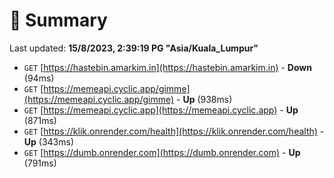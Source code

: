 # 📖 Summary
Last updated: **15/8/2023, 2:39:19 PG "Asia/Kuala_Lumpur"**

- `GET` [https://hastebin.amarkim.in](https://hastebin.amarkim.in) - **Down** (94ms)
- `GET` [https://memeapi.cyclic.app/gimme](https://memeapi.cyclic.app/gimme) - **Up** (938ms)
- `GET` [https://memeapi.cyclic.app](https://memeapi.cyclic.app) - **Up** (871ms)
- `GET` [https://klik.onrender.com/health](https://klik.onrender.com/health) - **Up** (343ms)
- `GET` [https://dumb.onrender.com](https://dumb.onrender.com) - **Up** (791ms)
